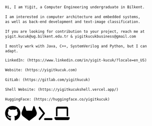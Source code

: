 ```
Hi, I am Yiğit, a Computer Engineering undergraduate in Bilkent.

I am interested in computer architecture and embedded systems,
as well as back-end development and text-image classification.

If you are looking for contribution to your project, reach me at
yigit.kucuk@ug.bilkent.edu.tr & yigitkucukbusiness@gmail.com

I mostly work with Java, C++, SystemVerilog and Python, but I can adapt.
```

```
LinkedIn: (https://www.linkedin.com/in/yigit-kucuk/?locale=en_US)

Website: (https://yigitkucuk.com)

GitLab: (https://gitlab.com/yigitkucuk)

Shell Website: (https://yigitkucukshell.vercel.app/)

HuggingFace: (https://huggingface.co/yigitkucuk)
```
[<img src=github.svg width="50" height="50">](https://github.com/yigitkucuk)
[<img src=gitlab.svg width="50" height="50">](https://gitlab.com/yigitkucuk)
[<img src=shell.svg width="50" height="50">](https://yigitkucukshell.vercel.app/)
[<img src=website.svg width="50" height="50">](https://yigitkucuk.com)
